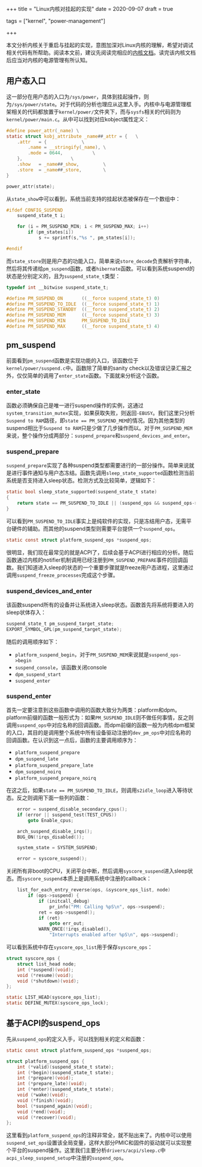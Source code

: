 +++
title = "Linux内核对挂起的实现"
date = 2020-09-07
draft = true


tags = ["kernel", "power-management"]

+++

本文分析内核关于重启与挂起的实现，意图加深对Linux内核的理解，希望对调试相关代码有所帮助。阅读本文前，建议先阅读完相应的[内核文档](https://www.kernel.org/doc/html/latest/driver-api/pm/devices.html)。读完该内核文档后应当对内核的电源管理有所认知。

## 用户态入口

这一部分在用户态的入口为`/sys/power`，具体到挂起操作，则为`/sys/power/state`。对于代码的分析也理应从这里入手。内核中与电源管理框架相关的代码都放置于`kernel/power/`文件夹下，而与`sysfs`相关的代码则为`kernel/power/main.c`。从中可以找到对应kobject属性定义：

```c
#define power_attr(_name) \
static struct kobj_attribute _name##_attr = {	\
	.attr	= {				\
		.name = __stringify(_name),	\
		.mode = 0644,			\
	},					\
	.show	= _name##_show,			\
	.store	= _name##_store,		\
}

power_attr(state);
```

从`state_show`中可以看到，系统当前支持的挂起状态被保存在一个数组中：

```c
#ifdef CONFIG_SUSPEND
	suspend_state_t i;

	for (i = PM_SUSPEND_MIN; i < PM_SUSPEND_MAX; i++)
		if (pm_states[i])
			s += sprintf(s,"%s ", pm_states[i]);

#endif
```

而`state_store`则是用户态的功能入口，简单来说`store_decode`负责解析字符串，然后将其传递给`pm_suspend`函数，或者`hibernate`函数。可以看到系统suspend的状态是分别定义的，且为`suspend_state_t`类型：

```c
typedef int __bitwise suspend_state_t;

#define PM_SUSPEND_ON		((__force suspend_state_t) 0)
#define PM_SUSPEND_TO_IDLE	((__force suspend_state_t) 1)
#define PM_SUSPEND_STANDBY	((__force suspend_state_t) 2)
#define PM_SUSPEND_MEM		((__force suspend_state_t) 3)
#define PM_SUSPEND_MIN		PM_SUSPEND_TO_IDLE
#define PM_SUSPEND_MAX		((__force suspend_state_t) 4)
```

## pm_suspend

前面看到`pm_suspend`函数是实现功能的入口，该函数位于`kernel/power/suspend.c`中。函数除了简单的sanity check以及错误记录汇报之外，仅仅简单的调用了`enter_state`函数。下面就来分析这个函数。

### enter_state

函数必须确保自己是唯一进行suspend操作的实例，这通过`system_transition_mutex`实现，如果获取失败，则返回`-EBUSY`。我们这里只分析`Suspend to RAM`路径，即`state == PM_SUSPEND_MEM`的情况。因为其他类型的suspend相比于`Suspend to RAM`只是少做了几步操作而以。对于`PM_SUSPEND_MEM`来说，整个操作分成两部分：`suspend_prepare`和`suspend_devices_and_enter`。

### suspend_prepare

`suspend_prepare`实现了各种suspend类型都需要进行的一部分操作。简单来说就是进行事件通知与用户态冻结。函数先调用`sleep_state_supported`函数检测当前系统是否支持进入sleep状态。检测方式及比较简单，逻辑如下：

```c
static bool sleep_state_supported(suspend_state_t state)
{
	return state == PM_SUSPEND_TO_IDLE || (suspend_ops && suspend_ops->enter);
}
```

可以看到`PM_SUSPEND_TO_IDLE`事实上是纯软件的实现，只是冻结用户态，无需平台硬件的辅助。而其他的suspend类型则需要平台提供一个`suspend_ops`。

```c
static const struct platform_suspend_ops *suspend_ops;
```

很明显，我们现在最常见的就是ACPI了，后续会基于ACPI进行相应的分析。随后函数通过内核的notifier机制调用已经注册到`PM_SUSPEND_PREPARE`事件的回调函数。我们知道进入sleep的状态的一个重要步骤就是freeze用户态进程，这里通过调用`suspend_freeze_processes`完成这个步骤。

### suspend_devices_and_enter

该函数suspend所有的设备并让系统进入sleep状态。函数首先将系统将要进入的sleep状体存入：

```c
suspend_state_t pm_suspend_target_state;
EXPORT_SYMBOL_GPL(pm_suspend_target_state);
```

随后的调用顺序如下：

* `platform_suspend_begin`，对于`PM_SUSPEND_MEM`来说就是`suspend_ops->begin`
* `suspend_console`，该函数关闭console
* `dpm_suspend_start`
* `suspend_enter`

### suspend_enter

首先一定要注意到这些函数中调用的函数大致分为两类：platform和dpm。platform前缀的函数一般形式为：如果`PM_SUSPEND_IDLE`则不做任何事情，反之则调用`suspend_ops`中对应名称的回调函数。而dpm前缀的函数一般为内核dpm框架的入口，其目的是调用整个系统中所有设备驱动注册的`dev_pm_ops`中对应名称的回调函数。在认识到这一点后，函数的主要调用顺序为：

* `platform_suspend_prepare`
* `dpm_suspend_late`
* `platform_suspend_prepare_late`
* `dpm_suspend_noirq`
* `platform_suspend_prepare_noirq`

在这之后，如果`state == PM_SUSPEND_TO_IDLE`，则调用`s2idle_loop`进入等待状态。反之则调用下面一些列的函数：

```c
	error = suspend_disable_secondary_cpus();
	if (error || suspend_test(TEST_CPUS))
		goto Enable_cpus;

	arch_suspend_disable_irqs();
	BUG_ON(!irqs_disabled());

	system_state = SYSTEM_SUSPEND;

	error = syscore_suspend();
```

关闭所有非boot的CPU，关闭平台中断，然后调用`syscore_suspend`进入sleep状态。而`syscore_suspend`本质上是调用系统中注册的callback：

```c
	list_for_each_entry_reverse(ops, &syscore_ops_list, node)
		if (ops->suspend) {
			if (initcall_debug)
				pr_info("PM: Calling %pS\n", ops->suspend);
			ret = ops->suspend();
			if (ret)
				goto err_out;
			WARN_ONCE(!irqs_disabled(),
				"Interrupts enabled after %pS\n", ops->suspend);
```

可以看到系统中存在`syscore_ops_list`用于保存`syscore_ops`：

```c
struct syscore_ops {
	struct list_head node;
	int (*suspend)(void);
	void (*resume)(void);
	void (*shutdown)(void);
};

static LIST_HEAD(syscore_ops_list);
static DEFINE_MUTEX(syscore_ops_lock);
```

## 基于ACPI的suspend_ops

先从`suspend_ops`的定义入手，可以找到相关的定义和函数：

```c
static const struct platform_suspend_ops *suspend_ops;

struct platform_suspend_ops {
	int (*valid)(suspend_state_t state);
	int (*begin)(suspend_state_t state);
	int (*prepare)(void);
	int (*prepare_late)(void);
	int (*enter)(suspend_state_t state);
	void (*wake)(void);
	void (*finish)(void);
	bool (*suspend_again)(void);
	void (*end)(void);
	void (*recover)(void);
};
```

这里看到`platform_suspend_ops`的注释非常全，就不贴出来了。内核中可以使用`suspend_set_ops`设置该全局变量，这样大部分PMIC和固件的驱动就可以实现整个平台的suspend操作。这里我们主要分析`drivers/acpi/sleep.c`中`acpi_sleep_suspend_setup`中注册的`suspend_ops`。
